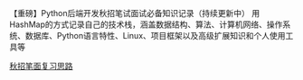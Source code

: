 【重磅】Python后端开发秋招笔试面试必备知识记录（持续更新中）
用HashMap的方式记录自己的技术栈，涵盖数据结构、算法、计算机网络、操作系统、数据库、Python语言特性、Linux、项目框架以及高级扩展知识和个人使用工具等

[秋招笔面复习思路](https://app.yinxiang.com/shard/s56/nl/11531340/004bc977-f095-46b2-baf3-1f928b054982?title=%E7%A7%8B%E6%8B%9B%E7%AC%94%E9%9D%A2%E5%A4%8D%E4%B9%A0%E6%80%9D%E8%B7%AF%EF%BC%88HashMap%E6%96%B9%E6%B3%95%EF%BC%89.md)

